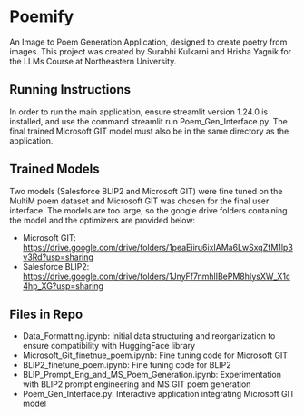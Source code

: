 # Poemify

An Image to Poem Generation Application, designed to create poetry from images. This project was created by Surabhi Kulkarni and Hrisha Yagnik for the LLMs Course at Northeastern University.

## Running Instructions
In order to run the main application, ensure streamlit version 1.24.0 is installed, and use the command streamlit run Poem_Gen_Interface.py. The final trained Microsoft GIT model must also be in the same directory as the application.

## Trained Models
Two models (Salesforce BLIP2 and Microsoft GIT) were fine tuned on the MultiM poem dataset and Microsoft GIT was chosen for the final user interface. The models are too large, so the google drive folders containing the model and the optimizers are provided below:
- Microsoft GIT: https://drive.google.com/drive/folders/1peaEiiru6ixIAMa6LwSxqZfM1lp3v3Rd?usp=sharing
- Salesforce BLIP2: https://drive.google.com/drive/folders/1JnyFf7nmhlIBePM8hIysXW_X1c4hp_XG?usp=sharing

## Files in Repo
- Data_Formatting.ipynb: Initial data structuring and reorganization to ensure compatibility with HuggingFace library
- Microsoft_Git_finetnue_poem.ipynb: Fine tuning code for Microsoft GIT
- BLIP2_finetune_poem.ipynb: Fine tuning code for BLIP2
- BLIP_Prompt_Eng_and_MS_Poem_Generation.ipynb: Experimentation with BLIP2 prompt engineering and MS GIT poem generation
- Poem_Gen_Interface.py: Interactive application integrating Microsoft GIT model
